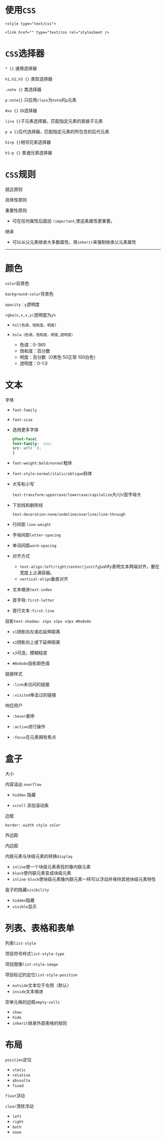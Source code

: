 # 使用`CSS`

 `<style type="text/css">`

 `<link href="" type="text/css rel="stylesheet />`

# `CSS`选择器

 `* {}` 通用选择器

 `h1,h2,h3 {}` 类型选择器

`.note {}` 类选择器

  `p.note{}` 只应用`class`为`note`的`p`元素

 `#xx {}` `ID`选择器

 `li>a {}`子元素选择器，匹配指定元素的直接子元素

 `p a {}`后代选择器，匹配指定元素的所包含的后代元素

 `h1+p {}`相邻兄弟选择器

 `h1~p {}` 普通兄弟选择器

# `CSS`规则

 就近原则

 具体性原则

 重要性原则

  - 可在任何属性后面加 `!important`,使这条属性更重要。

继承

  - 可以从父元素继承大多数属性，用`inherit`来强制继承父元素属性

  --------------------------------------------------------------------------------

# 颜色

 `color`前景色

 `background-color`背景色

 `opacity：y`透明度

`rgba(x,x,x,y)`透明度为`y%`

- `hsl(色调，饱和度，明度)`

- `hsla（色调，饱和度，明度,透明度）`

  - 色调：0-360
  - 饱和度：百分数
  - 明度：百分数（0黑色 50正常 100白色）
  - 透明度：0-1.0

# 文本

 字体

  - `font-family`

  - `font-size`

  - 选用更多字体

    ```css
    @font-face{
    font-family:  xxx;
    src: url('');
    }
    ```

  - `font-weight:bold/normal`粗体

  - `font-style:normal/italic/oblique`斜体

  - 大写和小写

    `text-transform:uppercase/lowercase/capitalize`大/小/首字母大

  - 下划线和删除线

    `text-decoration:none/undeline/overline/line-through`

  - 行间距 `line-weight`

  - 字母间距`letter-spacing`

  - 单词间距`word-spacing`

  - 对齐方式
    - `text-align:left/right/center/justify`justify表明文本两端对齐，要在宽度上占满容器。
    - `vertical-align`垂直对齐

  - 文本缩进`text-index`

  - 首字母`:first-letter`

  - 首行文本`:first-line`

投影`text-shadow: x1px x2px x3px #0x0x0x`

-  `x1`阴影向左或右延伸距离

-  `x2`阴影向上或下延伸距离

-  `x3`可选，模糊程度

-  `#0x0x0x`投影颜色值

链接样式

- `:link`未访问的链接

- `:visited`单击过的链接

响应用户

- `:hover`悬停

- `:active`进行操作

- `:focus`在元素拥有焦点


# 盒子

大小

内容溢出
`overflow`
- `hidden` 隐藏

- `scroll` 添加滚动条

边框

`border: width style color`

外边距

内边距

内联元素与块级元素的转换`display`

- `inline`使一个块级元素表现的像内联元素
- `block`使内联元素变成块级元素
- `inline-block`使块级元素像内联元素一样可以浮动并保持其他块级元素特性

盒子的隐藏`visibility`

- `hidden`隐藏
- `visible`显示

# 列表、表格和表单

列表`list-style`

项目符号样式`list-style-type`

项目图像`list-style-image`

项目标记的定位`list-style-position`

- `outside`文本位于左侧（默认）
- `inside`文本缩进


空单元格的边框`empty-cells`

- `show`
- `hide`
- `inherit`继承外部表格的规则


# 布局

`position`定位

- `static`
- `relative`
- `absoulte`
- `fixed`

`float`浮动

`clear`清除浮动

- `left`
- `right`
- `both`
- `none`
